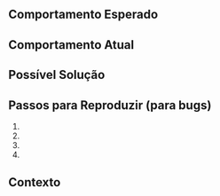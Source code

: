 <!--- Forneça um resumo geral da _issue_ no título acima -->

## Comportamento Esperado
<!--- Se você está descrevendo um _bug_, conte-nos o que deveria acontecer. -->
<!--- Se você está sugerindo uma mudança/melhoria, conte-nos como deve funcionar. -->

## Comportamento Atual
<!--- Se está descrevendo um bug, conte-nos o que acontece em vez do comportamento esperado. -->
<!--- Se está sugerindo uma mudança/melhoria, explique a diferença com o comportamento atual. -->

## Possível Solução
<!--- Não é obrigatório, mas sugira uma possível correção/razão para o bug -->
<!--- ou ideias de como implementar a adição/mudança. -->

## Passos para Reproduzir (para bugs)
<!--- Forneça um link para um exemplo, ou um conjunto de passos inequívocos -->
<!--- para reproduzir esse bug. Inclua código para reproduzir, se relevante. -->
1.
2.
3.
4.

## Contexto
<!--- Como esse problema o afeta? O que você está tentando realizar? -->
<!--- Fornecer o contexto nos ajuda a encontrar uma solução que seja mais útil no mundo real -->
